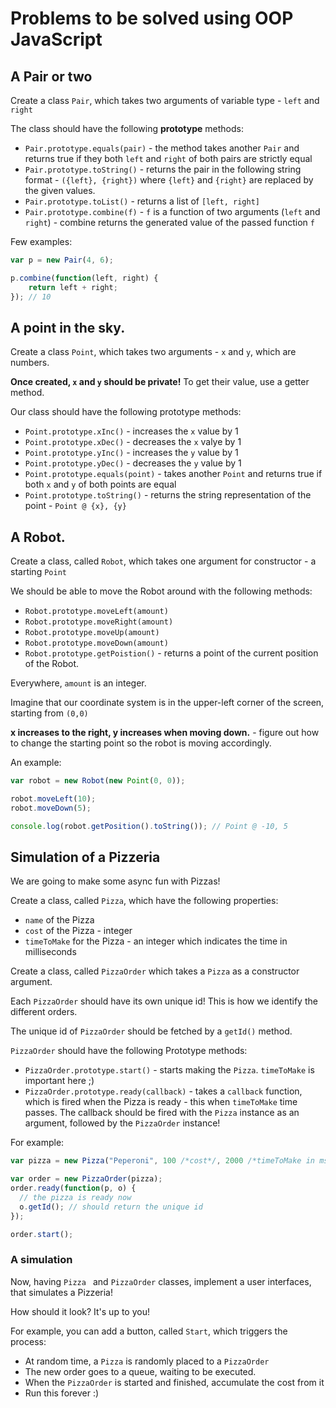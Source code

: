 # Problems to be solved using OOP JavaScript

## A Pair or two

Create a class `Pair`, which takes two arguments of variable type - `left` and `right`

The class should have the following __prototype__ methods:

* `Pair.prototype.equals(pair)` - the method takes another `Pair` and returns true if they both `left` and `right` of both pairs are strictly equal
* `Pair.prototype.toString()` - returns the pair in the following string format - `({left}, {right})` where `{left}` and `{right}` are replaced by the given values.
* `Pair.prototype.toList()` - returns a list of `[left, right]`
* `Pair.prototype.combine(f)` - `f` is a function of two arguments (`left` and `right`) - combine returns the generated value of the passed function `f`

Few examples:

```javascript
var p = new Pair(4, 6);

p.combine(function(left, right) {
    return left + right;
}); // 10
```

## A point in the sky.

Create a class `Point`, which takes two arguments - `x` and `y`, which are numbers.

__Once created, `x` and `y` should be private!__ To get their value, use a getter method.

Our class should have the following prototype methods:

* `Point.prototype.xInc()` - increases the `x` value by 1
* `Point.prototype.xDec()` - decreases the `x` valye by 1
* `Point.prototype.yInc()` - increases the `y` value by 1
* `Point.prototype.yDec()` - decreases the `y` value by 1
* `Point.prototype.equals(point)` - takes another `Point` and returns true if both `x` and `y` of both points are equal
* `Point.prototype.toString()` - returns the string representation of the point - `Point @ {x}, {y}`

## A Robot.

Create a class, called `Robot`, which takes one argument for constructor - a starting `Point`

We should be able to move the Robot around with the following methods:

* `Robot.prototype.moveLeft(amount)`
* `Robot.prototype.moveRight(amount)`
* `Robot.prototype.moveUp(amount)`
* `Robot.prototype.moveDown(amount)`
* `Robot.prototype.getPoistion()` - returns a point of the current position of the Robot.

Everywhere, `amount` is an integer.

Imagine that our coordinate system is in the upper-left corner of the screen, starting from `(0,0)`

__x increases to the right, y increases when moving down.__ - figure out how to change the starting point so the robot is moving accordingly.

An example:

```javascript
var robot = new Robot(new Point(0, 0));

robot.moveLeft(10);
robot.moveDown(5);

console.log(robot.getPosition().toString()); // Point @ -10, 5
```

## Simulation of a Pizzeria

We are going to make some async fun with Pizzas!

Create a class, called `Pizza`, which have the following properties:

* `name` of the Pizza
* `cost` of the Pizza - integer
* `timeToMake` for the Pizza - an integer which indicates the time in milliseconds

Create a class, called `PizzaOrder` which takes a `Pizza` as a constructor argument.

Each `PizzaOrder` should have its own unique id! This is how we identify the different orders.

The unique id of `PizzaOrder` should be fetched by a `getId()` method.

`PizzaOrder` should have the following Prototype methods:

* `PizzaOrder.prototype.start()` - starts making the `Pizza`. `timeToMake` is important here ;)
* `PizzaOrder.prototype.ready(callback)` - takes a `callback` function, which is fired when the Pizza is ready - this when `timeToMake` time passes. The callback should be fired with the `Pizza` instance as an argument, followed by the `PizzaOrder` instance!

For example:

```javascript
var pizza = new Pizza("Peperoni", 100 /*cost*/, 2000 /*timeToMake in ms = 2 seconds */);

var order = new PizzaOrder(pizza);
order.ready(function(p, o) {
  // the pizza is ready now
  o.getId(); // should return the unique id
});

order.start();
```

### A simulation

Now, having `Pizza ` and `PizzaOrder` classes, implement a user interfaces, that simulates a Pizzeria!

How should it look? It's up to you!

For example, you can add a button, called `Start`, which triggers the process:

* At random time, a `Pizza` is randomly placed to a `PizzaOrder`
* The new order goes to a queue, waiting to be executed.
* When the `PizzaOrder` is started and finished, accumulate the cost from it
* Run this forever :)